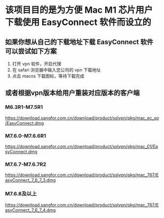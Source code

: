 # 该项目目的是为方便 Mac M1 芯片用户下载使用 EasyConnect 软件而设立的

## 如果你想从自己的下载地址下载 EasyConnect 软件 可以尝试如下方案

1. 打开 vpn 软件，开启代理
2. 在 safari 浏览器中输入您公司的 vpn 下载地址
3. 点击 macos 下载图标，等待下载完成

## 或者根据vpn版本给用户重装对应版本的客户端

### M6.3R1-M7.5R1

<https://download.sangfor.com.cn/download/product/sslvpn/pkg/mac_ec_sp/EasyConnect.dmg>

### M7.6.0-M7.6.6R1

<https://download.sangfor.com.cn/download/product/sslvpn/pkg/mac_01/EasyConnect.dmg>

### M7.6.7-M7.6.7R2

<https://download.sangfor.com.cn/download/product/sslvpn/pkg/mac_767/EasyConnect_7_6_7_3.dmg>

### M7.6.8及以上

<https://download.sangfor.com.cn/download/product/sslvpn/pkg/mac_767/EasyConnect_7_6_7_4.dmg>
